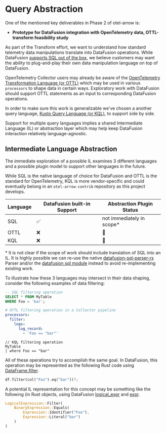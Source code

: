 # Query Abstraction

One of the mentioned key deliverables in Phase 2 of otel-arrow is:

- **Prototype for DataFusion integration with OpenTelemetry data, OTTL-transform
  feasibility study**

As part of the Transform effort, we want to understand how standard telemetry
data manipulations translate into DataFusion operations. While DataFusion
[supports SQL out of the
box](https://datafusion.apache.org/user-guide/features.html), we believe
customers may want the ability to plug-and-play their own data manipulation
language on top of DataFusion.

OpenTelemetry Collector users may already be aware of the [OpenTelemetry
Transformation Language (or
OTTL)](https://github.com/open-telemetry/opentelemetry-collector-contrib/tree/main/pkg/ottl)
which may be used in various `processors` to shape data in certain ways.
Exploratory work with DataFusion should support OTTL statements as an input to
corresponding DataFusion operations.

In order to make sure this work is generalizable we've chosen a another query
language, [Kusto Query Language (or
KQL)](https://learn.microsoft.com/kusto/query/?view=microsoft-fabric), to
support side by side.

Support for multiple query languages implies a shared Intermediate Language (IL)
or abstraction layer which may help keep DataFusion interaction relatively
language-agnostic.

## Intermediate Language Abstraction

The immediate exploration of a possible IL examines 3 different languages and a
possible plugin model to support other languages in the future.

While SQL is the native language of choice for DataFusion and OTTL is the
standard for OpenTelemetry, KQL is more vendor-specific and could eventually
belong in an `otel-arrow-contrib` repository as this project develops.

| Language | DataFusion built-in Support | Abstraction Plugin Status |
|----------|-----------------------------|---------------------------|
| SQL      | :white_check_mark:          | not immediately in scope* |
| OTTL     | :x:                         | :construction:            |
| KQL      | :x:                         | :construction:            |

\* It is not clear if the scope of work should include translation of SQL into
an IL. It is highly possible we can re-use the native
[datafusion-sql-parser-rs](https://github.com/apache/datafusion-sqlparser-rs)
Parser and/or the [datafusion sql
module](https://github.com/apache/datafusion/tree/main/datafusion/sql) instead
to avoid re-implementing existing work.

To illustrate how these 3 languages may intersect in their data shaping,
consider the following examples of data filtering:

```sql
-- SQL filtering operation
SELECT * FROM MyTable
WHERE Foo = 'bar';
```

```yml
# OTTL filtering operation in a Collector pipeline
processors:
  filter:
    logs:
      log_record:
        - 'Foo == "bar"'
```

```kql
// KQL filtering operation
MyTable
| where Foo == "bar"
```

All of these operations try to accomplish the same goal. In DataFusion, this
operation may be represented as the following Rust code using
[DataFrame.filter](https://docs.rs/datafusion/latest/datafusion/dataframe/struct.DataFrame.html#method.filter).

```rust
df.filter(col("Foo").eq("bar"))?;
```

A potential IL representation for this concept may be something like the
following (in Rust objects, using DataFusion
[logical_expr](https://docs.rs/datafusion/latest/datafusion/logical_expr/index.html)
and
[expr](https://docs.rs/datafusion/latest/datafusion/logical_expr/expr/index.html).

```rust
LogicalExpression::Filter(
    BinaryExpression::Equals(
        Expression::Identifier("Foo"),
        Expression::Literal("bar")
    )
)
```
